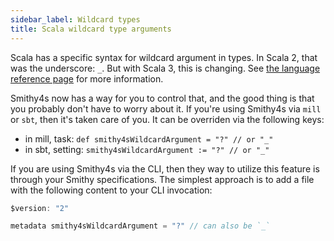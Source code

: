 ```yaml
---
sidebar_label: Wildcard types
title: Scala wildcard type arguments
---
```


Scala has a specific syntax for wildcard argument in types. In Scala 2, that was the underscore: `_`. But with Scala 3, this is changing. See [the language reference page](https://docs.scala-lang.org/scala3/reference/changed-features/wildcards.html) for more information.

Smithy4s now has a way for you to control that, and the good thing is that you probably don't have to worry about it. If you're using Smithy4s via `mill` or `sbt`, then it's taken care of you. It can be overriden via the following keys:

* in mill, task: `def smithy4sWildcardArgument = "?" // or "_"`
* in sbt, setting: `smithy4sWildcardArgument := "?" // or "_"`

If you are using Smithy4s via the CLI, then they way to utilize this feature is through your Smithy specifications. The simplest approach is to add a file with the following content to your CLI invocation:

```kotlin
$version: "2"

metadata smithy4sWildcardArgument = "?" // can also be `_`
```